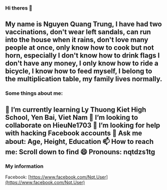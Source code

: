 ### Hi theres 👋
My name is Nguyen Quang Trung, I have had two vaccinations, don't wear left sandals, can run into the house when it rains, don't love many people at once, only know how to cook but not horn, especially I don't know how to drink flags I don't have any money, I only know how to ride a bicycle, I know how to feed myself, I belong to the multiplication table, my family lives normally.
-

### Some things about me:
🌱 I’m currently learning Ly Thuong Kiet High School, Yen Bai, Viet Nam
👯 I’m looking to collaborate on HieuNe1703
🤔 I’m looking for help with hacking Facebook accounts
💬 Ask me about: Age, Height, Education
📫 How to reach me: Scroll down to find
😄 Pronouns: nqtdzs1tg
-

### My information
Facebook: [https://www.facebook.com/Nqt.User](https://www.facebook.com/Nqt.User)
